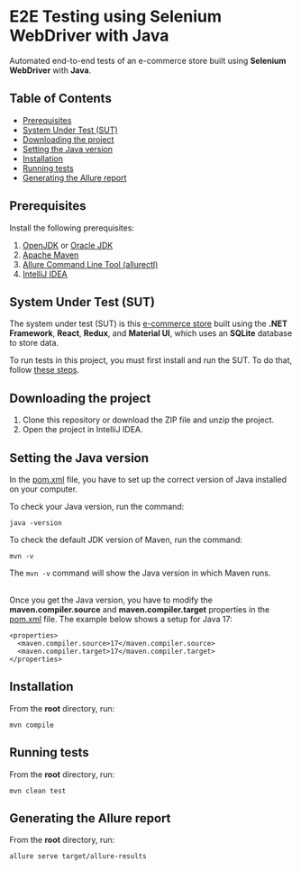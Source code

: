 # E2E Testing using Selenium WebDriver with Java

Automated end-to-end tests of an e-commerce store built using **Selenium WebDriver** with **Java**.

## Table of Contents

- [Prerequisites](#prerequisites)
- [System Under Test (SUT)](#system-under-test-sut)
- [Downloading the project](#downloading-the-project)
- [Setting the Java version](#setting-the-java-version)
- [Installation](#installation)
- [Running tests](#running-tests)
- [Generating the Allure report](#generating-the-allure-report)

## Prerequisites

Install the following prerequisites:

1. [OpenJDK](https://openjdk.org/) or [Oracle JDK](https://www.oracle.com/java/technologies/downloads/)
2. [Apache Maven](https://maven.apache.org/install.html)
3. [Allure Command Line Tool (allurectl)](https://docs.qameta.io/allure-testops/ecosystem/allurectl/)
4. [IntelliJ IDEA](https://www.jetbrains.com/idea/download/)

## System Under Test (SUT)

The system under test (SUT) is this [e-commerce store](https://github.com/mgrybel/ecommerce-store) built using the **.NET Framework**, **React**, **Redux**, and **Material UI**, which uses an **SQLite** database to store data.

To run tests in this project, you must first install and run the SUT. To do that, follow [these steps](https://github.com/mgrybel/ecommerce-store/blob/master/README.md).

## Downloading the project

1. Clone this repository or download the ZIP file and unzip the project.
2. Open the project in IntelliJ IDEA.

## Setting the Java version

In the [pom.xml](https://github.com/mgrybel/ecommerce-store-selenium-java/blob/master/pom.xml) file, you have to set up the correct version of Java installed on your computer.

To check your Java version, run the command:

```
java -version
```

To check the default JDK version of Maven, run the command:

```
mvn -v
```

The `mvn -v` command will show the Java version in which Maven runs.<br /><br />

Once you get the Java version, you have to modify the **maven.compiler.source** and **maven.compiler.target** properties in the [pom.xml](https://github.com/mgrybel/ecommerce-store-selenium-java/blob/master/pom.xml) file. The example below shows a setup for Java 17:

```
<properties>
  <maven.compiler.source>17</maven.compiler.source>
  <maven.compiler.target>17</maven.compiler.target>
</properties>
```

## Installation

From the **root** directory, run:

```
mvn compile
```

## Running tests

From the **root** directory, run:

```
mvn clean test
```

## Generating the Allure report

From the **root** directory, run:

```
allure serve target/allure-results
```
